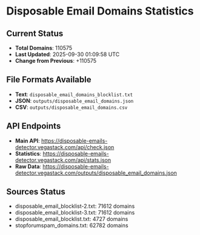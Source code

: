 # Disposable Email Domains Statistics

## Current Status
- **Total Domains**: 110575
- **Last Updated**: 2025-09-30 01:09:58 UTC
- **Change from Previous**: +110575

## File Formats Available
- **Text**: `disposable_email_domains_blocklist.txt`
- **JSON**: `outputs/disposable_email_domains.json`
- **CSV**: `outputs/disposable_email_domains.csv`

## API Endpoints
- **Main API**: https://disposable-emails-detector.vegastack.com/api/check.json
- **Statistics**: https://disposable-emails-detector.vegastack.com/api/stats.json
- **Raw Data**: https://disposable-emails-detector.vegastack.com/outputs/disposable_email_domains.json

## Sources Status
- disposable_email_blocklist-2.txt: 71612 domains
- disposable_email_blocklist-3.txt: 71612 domains
- disposable_email_blocklist.txt: 4727 domains
- stopforumspam_domains.txt: 62782 domains

